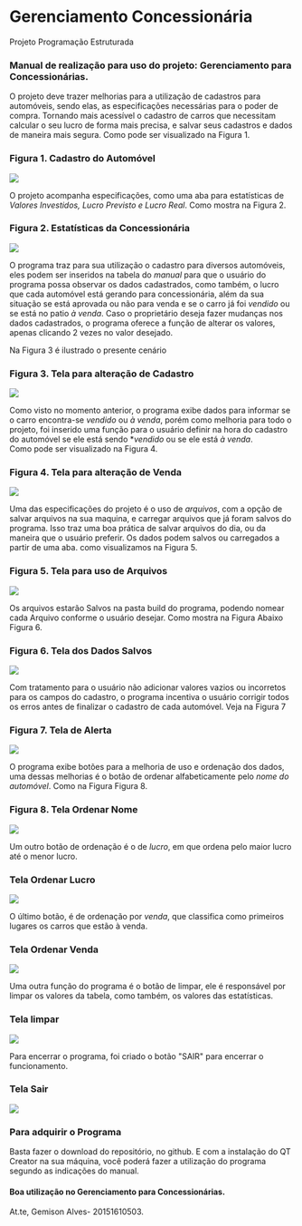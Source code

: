 # Gerenciamento Concessionária
Projeto Programação Estruturada
### Manual de realização para uso do projeto: Gerenciamento para Concessionárias.

O projeto deve trazer melhorias para a utilização de cadastros para automóveis, sendo elas, as especificações necessárias para o poder de compra. Tornando mais acessível o cadastro de carros que necessitam calcular o seu lucro de forma mais precisa, e salvar seus cadastros e dados de maneira mais segura.
Como pode ser visualizado na Figura 1.
### Figura 1. Cadastro do Automóvel

![](imagens/Manual.png)

O projeto acompanha especificações, como uma aba para estatísticas de *Valores Investidos, Lucro Previsto e Lucro Real*.
Como mostra na Figura 2.
### Figura 2. Estatísticas da Concessionária

![](imagens/Manual-Estatísticas.png)

O programa traz para sua utilização o cadastro para diversos automóveis, eles podem ser inseridos na tabela do *manual* para que o usuário do programa possa observar os dados cadastrados, como também, o lucro que cada automóvel está gerando para concessionária, além da sua situação se está aprovada ou não para venda e se o carro já foi *vendido* ou se está no patio *à venda*. Caso o proprietário deseja fazer mudanças nos dados cadastrados, o programa oferece a função de alterar os valores, apenas clicando 2 vezes no valor desejado. 

Na Figura 3 é ilustrado o presente cenário
### Figura 3. Tela para alteração de Cadastro

![](imagens/Manual-Editar.png)

Como visto no momento anterior, o programa exibe dados para informar se o carro encontra-se *vendido* ou *à venda*, porém como melhoria para todo o projeto, foi inserido uma função para o usuário definir na hora do cadastro do automóvel se ele está sendo **vendido* ou se ele está *à venda*.  
Como pode ser visualizado na Figura 4.
### Figura 4. Tela para alteração de Venda

![](imagens/Manual-Opcões.png)

Uma das especificações do projeto é o uso de *arquivos*, com a opção de salvar arquivos na sua maquina, e carregar arquivos que já foram salvos do programa. Isso traz uma boa prática de salvar arquivos do dia, ou da maneira que o usuário preferir. Os dados podem salvos ou carregados a partir de uma aba. 
como visualizamos na Figura 5.
### Figura 5. Tela para uso de Arquivos

![](imagens/Manual-OpcõesArquivos.png)

Os arquivos estarão Salvos na pasta build do programa, podendo nomear cada Arquivo conforme o usuário desejar. 
Como mostra na Figura Abaixo Figura 6.
### Figura 6. Tela dos Dados Salvos

![](imagens/Manual-Arquivos.png)

Com tratamento para o usuário não adicionar valores vazios ou incorretos para os campos do cadastro, o programa incentiva o usuário corrigir todos os erros antes de finalizar o cadastro de cada automóvel.
Veja na Figura 7
### Figura 7. Tela de Alerta 

![](imagens/Manual-Alertas.png)

O programa exibe botões para a melhoria de uso e ordenação dos dados, uma dessas melhorias é o botão de ordenar alfabeticamente pelo *nome do automóvel*.
Como na Figura Figura 8.
### Figura 8. Tela Ordenar Nome

![](imagens/Manual-OrdNome.png)

Um outro botão de ordenação é o de *lucro*, em que ordena pelo maior lucro até o menor lucro. 
### Tela Ordenar Lucro

![](imagens/Manual-OrdLucro.png)

O último botão, é de ordenação por *venda*, que classifica como primeiros lugares os carros que estão à venda.
### Tela Ordenar Venda

![](imagens/Manual-OrdVenda.png)

Uma outra função do programa é o botão de limpar, ele é responsável por limpar os valores da tabela, como também, os valores das estatísticas.
### Tela limpar

![](imagens/Manual-Limpar.png)

Para encerrar o programa, foi criado o botão "SAIR" para encerrar o funcionamento.
### Tela Sair

![](imagens/Manual.png)

### Para adquirir o Programa

Basta fazer o download do repositório, no github. E com a instalação do QT Creator na sua máquina, você poderá fazer a utilização do programa segundo as indicações do manual. 

#### Boa utilização no Gerenciamento para Concessionárias.

At.te, Gemison Alves- 20151610503.



